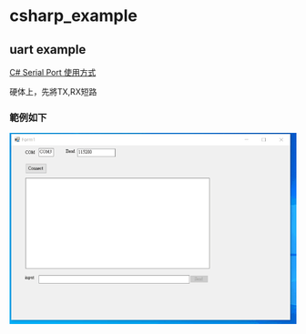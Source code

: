 # csharp_example

## uart example

[C# Serial Port 使用方式][1]

硬体上，先將TX,RX短路


### 範例如下

![image](https://github.com/erwinchang/csharp_example/blob/ex11_uart_rst/gif/uart-example.gif)


[1]:https://dotblogs.com.tw/masterhsu/2016/06/21/225343